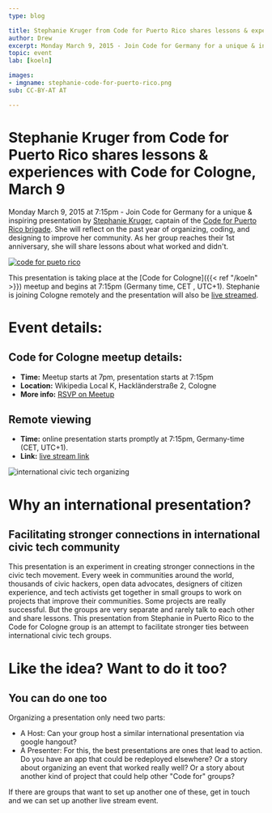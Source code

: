 ```yaml
---
type: blog

title: Stephanie Kruger from Code for Puerto Rico shares lessons & experiences with Code for Cologne, March 9
author: Drew
excerpt: Monday March 9, 2015 - Join Code for Germany for a unique & inspiring presentation by Stephanie Kruger, captain of the Code for Puerto Rico brigade. She will reflect on the past year of organizing, coding, and designing to improve her island.
topic: event
lab: [koeln]

images:
- imgname: stephanie-code-for-puerto-rico.png
sub: CC-BY-AT AT

---
```


# Stephanie Kruger from Code for Puerto Rico shares lessons & experiences with Code for Cologne, March 9

Monday March 9, 2015 at 7:15pm - Join Code for Germany for a unique & inspiring presentation by [Stephanie Kruger](https://twitter.com/skruger74), captain of the [Code for Puerto Rico brigade](http://code4puertorico.org/). She will reflect on the past year of organizing, coding, and designing to improve her community. As her group reaches their 1st anniversary, she will share lessons about what worked and didn't.

[![code for pueto rico](/blog/code4pr-logo.png)](http://code4puertorico.org/)

This presentation is taking place at the [Code for Cologne]({{< ref "/koeln" >}}) meetup and begins at 7:15pm (Germany time, CET , UTC+1). Stephanie is joining Cologne remotely and the presentation will also be [live streamed](http://www.youtube.com/watch?v=bDtF7AdzPGs).

# Event details:

## Code for Cologne meetup details:
 * __Time:__ Meetup starts at 7pm, presentation starts at 7:15pm
 * **Location:** Wikipedia Local K, Hackländerstraße 2, Cologne
 * **More info:** [RSVP on Meetup](http://www.meetup.com/OKLab-Koln-Meetup/events/220727771/)

## Remote viewing
 * **Time:** online presentation starts promptly at 7:15pm, Germany-time (CET, UTC+1).
 * **Link:** [live stream link](http://www.youtube.com/watch?v=bDtF7AdzPGs)

![international civic tech organizing](/blog/stephanie-code-for-puerto-rico.png)

# Why an international presentation?

## Facilitating stronger connections in international civic tech community

This presentation is an experiment in creating stronger connections in the civic tech movement. Every week in communities around the world, thousands of civic hackers, open data advocates, designers of citizen experience, and tech activists get together in small groups to work on projects that improve their communities. Some projects are really successful. But the groups are very separate and rarely talk to each other and share lessons. This presentation from Stephanie in Puerto Rico to the Code for Cologne group is an attempt to facilitate stronger ties between international civic tech groups.

# Like the idea? Want to do it too?

## You can do one too

Organizing a presentation only need two parts:

 * A Host: Can your group host a similar international presentation via google hangout?
 * A Presenter: For this, the best presentations are ones that lead to action. Do you have an app that could be redeployed elsewhere? Or a story about organizing an event that worked really well? Or a story about another kind of project that could help other "Code for" groups?

If there are groups that want to set up another one of these, get in touch and we can set up another live stream event.
